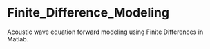# Finite_Difference_Modeling
Acoustic wave equation forward modeling using Finite Differences in Matlab.
